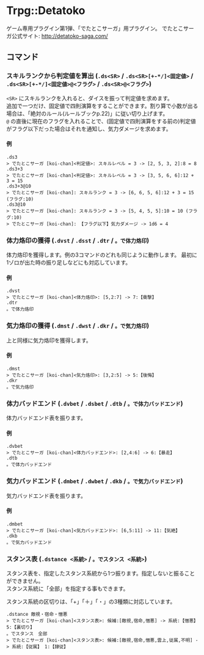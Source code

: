 Trpg::Detatoko
==============

ゲーム専用プラグイン第1弾、「でたとこサーガ」用プラグイン。
でたとこサーガ公式サイト: http://detatoko-saga.com/

コマンド
--------

### スキルランクから判定値を算出 (`.ds<SR>` / `.ds<SR>[+-*/]<固定値>` / `.ds<SR>[+-*/]<固定値>@<フラグ>` / `.ds<SR>@<フラグ>`)

`<SR>` にスキルランクを入れると、ダイスを振って判定値を求めます。  
追加で一つだけ、固定値で四則演算をすることができます。割り算で小数が出る場合は、「絶対のルール(ルールブックp.22)」に従い切り上げます。  
`@` の直後に現在のフラグを入れることで、(固定値で四則演算をする前の)判定値がフラグ以下だった場合はそれを通知し、気力ダメージを求めます。

#### 例

```
.ds3
> でたとこサーガ [koi-chan]<判定値>: スキルレベル = 3 -> [2, 5, 3, 2]:8 = 8
.ds3+3
> でたとこサーガ [koi-chan]<判定値>: スキルレベル = 3 -> [3, 5, 6, 6]:12 + 3 = 15
.ds3+3@10
> でたとこサーガ [koi-chan]: スキルランク = 3 -> [6, 6, 5, 6]:12 + 3 = 15 (フラグ:10)
.ds3@10
> でたとこサーガ [koi-chan]: スキルランク = 3 -> [5, 4, 5, 5]:10 = 10 (フラグ:10)
> でたとこサーガ [koi-chan]: 【フラグ以下】気力ダメージ -> 1d6 = 4
```

### 体力烙印の獲得 (`.dvst` / `.dsst` / `.dtr` / `。で体力烙印`)

体力烙印を獲得します。例の3コマンドのどれも同じように動作します。
最初に1ゾロが出た時の振り足しなどにも対応しています。

#### 例

```
.dvst
> でたとこサーガ [koi-chan]<体力烙印>: [5,2:7] -> 7:【衝撃】
.dtr
。で体力烙印
```

### 気力烙印の獲得 (`.dmst` / `.dwst` / `.dkr` / `。で気力烙印`)

上と同様に気力烙印を獲得します。

#### 例

```
.dmst
> でたとこサーガ [koi-chan]<気力烙印>: [3,2:5] -> 5:【後悔】
.dkr
。で気力烙印
```

### 体力バッドエンド (`.dvbet` / `.dsbet` / `.dtb` / `。で体力バッドエンド`)

体力バッドエンド表を振ります。

#### 例

```
.dvbet
> でたとこサーガ [koi-chan]<体力バッドエンド>: [2,4:6] -> 6:【暴走】
.dtb
。で体力バッドエンド
```

### 気力バッドエンド (`.dmbet` / `.dwbet` / `.dkb` / `。で気力バッドエンド`)

気力バッドエンド表を振ります。

#### 例

```
.dmbet
> でたとこサーガ [koi-chan]<気力バッドエンド>: [6,5:11] -> 11:【気絶】
.dkb
。で気力バッドエンド
```

### スタンス表 (`.dstance <系統>` / `。でスタンス <系統>`)

スタンス表を、指定したスタンス系統から1つ振ります。指定しないと振ることができません。  
スタンス系統に「全部」を指定する事もできます。

スタンス系統の区切りは、「+」「＋」「・」の3種類に対応しています。

```
.dstance 敵視・宿命・憎悪
> でたとこサーガ [koi-chan]<スタンス表>: 候補:[敵視,宿命,憎悪] -> 系統:【憎悪】 5:【裏切り】
。でスタンス　全部
> でたとこサーガ [koi-chan]<スタンス表>: 候補:[敵視,宿命,憎悪,雲上,従属,不明] -> 系統:【従属】 1:【隷従】
```
